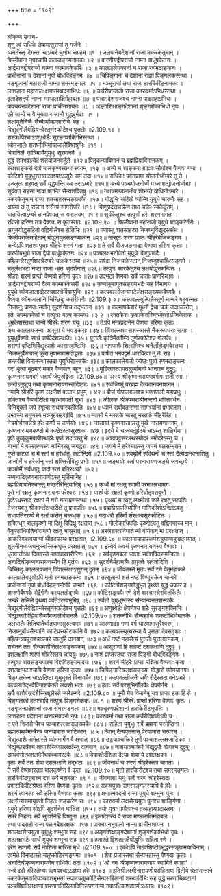 +++
title = "१०९"

+++
    
श्रीकृष्ण उवाच-  
शृणु त्वं राधिके तेषामासुराणां तु गर्जनैः ।  
व्यनदँस्तु दिगन्ता चाऽम्बरं चुक्षोभ सग्रहम् ॥१ ॥
जलपानेयदेशानां राजा मकरकेतुमान् ।  
फिलीपानां नृपश्चापि फलजङ्गमनामकः ॥२ ॥
वारणीयद्वीपराजो नाम्ना वार्धूषकेतनः ।  
आर्द्रमानद्वीपराजो नाम्ना कल्माषकेसरिः ॥३ ॥
कालप्रालेयकानां च राजा रणमदाङ्कनः ।  
प्राचीनानां च देशानां नृपो बोधविहङ्गमः ॥४ ॥
चिपिङ्गानां च देशानां राज्ञा पिङ्गलकस्तथा ।  
मङ्गूजानां महाराजो नाम्ना समरमङ्गलः ॥५ ॥
मञ्चूराणां तथा राजा हारकिरिटनामकः ।  
लाशहानां महाराजः क्षणात्मवादनाभिधः ॥६ ॥
कर्वरीप्रान्तजो राजा कारुवर्माऽभिधस्तथा ।  
इलादेशनृपो नाम्ना माण्डलाक्षिर्महाबलः ॥७ ॥
पन्नामदेशराजश्च नाम्ना पादसहाऽभिधः ।  
प्राक्चयनप्रदेशानां राजा प्राचीनशायनः ॥८ ॥
अङ्गशिक्षाङ्गदेशानां शृङ्गशेकाभिधो नृपः ।  
एतै चान्ये च वै मुख्या राजानौ युद्धदुर्मदाः ॥९ ।  
लक्षायुतैर्निजैः सैन्यैर्व्योमप्रसारिभिः सह ।  
विद्युद्गोलैर्वह्नियन्त्रैस्तूर्णस्फोटैश्च पुत्तलैः ॥2.109.१० ।  
शस्त्रक्षेपैश्चाऽऽणुक्ष्वेडैः सुरङ्गशक्तिभिस्तथा ।  
व्योमजालैः शतघ्नीभिर्मायाजालैर्विषाश्रुभिः ॥११ ।  
विषानिलैः कृत्रिमार्यैर्युयुधुः सुरमानवैः ।  
युद्धं समभवञ्चेदं शतयोजनवर्तुले ॥१२॥
पितृकन्याविमानं च ब्रह्मप्रियाविमानकम् ।  
ररक्षशङ्करो देवो बालकृष्णस्तथा स्वयम् ॥१३ ॥
अन्ये च शाङ्करा ब्राह्माः सौर्याश्च वैष्णवा गणाः ।  
कोटिशो युयुधुस्तत्राऽऽज्ञयाऽऽसुरैः समं तदा ॥१४॥
राधिके! पर्वतप्राया योजनोर्ध्वेम्बरे तु ते ।  
उत्प्लुत्य ग्रहवत् सर्वे युद्ध्यन्ति स्म तदाऽम्बरे ॥१५॥
अन्ये पञ्चयोजनोर्ध्वे पञ्चाशद्योजनोर्ध्वगाः ।  
सूर्यवत् सहसा गत्वा पतन्ति सैन्यशक्तिषु ॥१६॥
नक्षत्रमण्डलानीव शोभन्ते योधिनोऽम्बरे ।  
मकरकेतुमान् राजा शतसाहस्रसङ्ख्यकैः ॥१७॥
योद्धृभिः सहितो व्योम्नि युयुधे चारुणैः सह ।  
अर्यमा तं तु राजानं ससैन्यं सागरोपरि ॥१८॥
विष्णुप्रदत्तचक्रेण तथा चक्रैः स्वकैर्द्रुतम् ।  
घातयित्वाऽम्बरे तानप्रेषयत् स यमालयम् ॥१ ९॥
सूर्यकेतुश्च तत्पुत्रो हरेः शरणमागतः ।  
रक्षितो हरिणा तत्र वैष्णवः स कृतस्ततः ॥2.109.२० ॥
फिलीपानां महाराजो युयुधे शाङ्करैर्गणैः ।  
अयुतयोद्धृसहितो वह्निगोलैश्च होतिभिः ॥२१ ॥
गणास्तु शतसाहस्रा निजघ्नुर्विद्युदस्त्रकैः ।  
फिलीपराजसहितान् योद्धॄनयुतसङ्ख्यकान् ॥२२॥
तत्सुतः शरणं प्राप्तः श्रीहरेर्बीजजङ्गमः ।  
अन्येऽपि शतशः पुत्राः श्रीहरेः शरणं गताः ॥२३॥
ते सर्वे बीजजङ्गाद्या वैष्णवा हरिणा कृताः ।  
वारणीयभुवो राजा द्वैपो वार्धूषकेतनः ॥२४॥
पञ्चलक्षभटोपेतो युयुधे विष्णुपार्षदैः ।  
वह्नियन्त्रैस्तूर्णशस्त्रैरम्बरे चक्रकैस्तथा ॥२५॥
पार्षदा निजचक्रैस्तान् निजघ्नुश्चाब्धिसङ्गमे ।  
चतुर्लक्षभटा नष्टा राजा -हतः सुदर्शनात् ॥२६॥
तत्पुत्रः सारकेतुश्च लक्षयोद्धृसमन्वितः ।  
श्रीहरेः शरणं प्राप्तो वैष्णवो हरिणा कृतः ॥२७॥
तद्भटा वैष्णवाः सर्वे जाताः प्राणरिरक्षवः ।  
आर्द्रमानद्वीपराजो दैत्य कल्माषकेसरी ॥२८॥
कृष्णक्रूरायुतसङ्ख्यभटैः सह विमानगः ।  
युयुधे व्योमजालाद्यैरस्त्रशस्त्रैर्विषाश्रुभिः ॥२९॥
कल्पवल्लीजन्यभटैर्लक्षसङ्ख्यकवैष्णवैः ।  
वैष्णवा व्योमजालानि चिच्छिदुः कर्तरीगणैः ॥2.109.३ ०॥
कल्पवल्ल्युत्थितैस्तूर्णं चाम्बरे बहुयत्नतः ।  
निजघ्नुः प्राणतः सर्वान् सुदर्शनैश्च तद्भटान् ॥३१ ॥
कल्माषकेशरं मूर्ध्नो द्वेधा चक्रं तदाऽकरोत् ।  
हते .कल्माषकेशे च तत्पुत्राः पञ्च कल्मषाः ॥३ २ ॥
रक्तकेशः कृशाकेशश्चित्रकेशोऽग्निकेशकः ।  
धूम्रकेशस्तथा चान्ये श्रीहरेः शरणं ययुः ॥३३ ॥
तेऽपि मन्त्रप्रदानेन वैष्णवा हरिणा कृताः।  
अथ काललयजन्या आसुरा ये भयङ्कराः ॥३४॥
त्रिंशल्लक्षाः सशस्त्रास्ते नैकरूपधराः खगाः ।  
युयुधुर्वैष्णवैः सार्धं पार्षदैर्दशलक्षकैः ॥३५॥
पुत्तलैः कृत्रिमैर्व्योम्नि तूर्णस्फोटैश्च गोलकैः ।  
शराणां वृष्टिभिर्विद्युत्पाशैः कासारवृष्टिभिः ॥३६॥
नागपाशैः शिलाभिश्च घनैर्लोहोद्भवैस्तथा ।  
निजघ्नुर्वैप्णवान् क्रूरा मृषामायामदोद्धताः ॥३७॥
पार्षदा भगवद्वर्म धारयित्वा तु तैः सह ।  
अन्तरीक्षे विमानस्थास्तदा युयुधिरेऽस्त्रकैः ॥३८॥
कालकालेयजो ज्येष्ठः पुत्रो रणमदाङ्कनः ।  
गदां धृत्वा मूढमारं ममार वैष्णवान् बहून् ॥३९॥
मूर्छितास्त्वापतन्नुर्व्यामन्ये भग्नाश्च दुद्रुवु: ।  
कृप्णनारायणवर्म रक्षार्थं जेपुरुद्विजः ॥2.109.४०॥
'अस्य श्रीकृष्णनारायणवर्मणः सती रमा ।  
छन्दोऽनुष्टुप् तथा कृष्णनारायणस्तदिष्टदः ॥४१॥
सर्वजिष्णुं परब्रह्म दैत्यदानवनाशनम् ।  
नमामि श्रीहरिं कृष्णं लक्ष्मीशं वल्लभं प्रभुम् । ४२॥
बीजं गोपालबालश्च भक्तपालो महाप्रभुः ।  
शक्तिश्च वैष्णवीदीक्षा महाभागवती शुभा ॥४३ ॥
कीलकः श्रीकम्भराश्रीनन्दनो भक्तिवर्धनः ।  
विनियुक्तो जपे स्मृत्वा राधापारवतीपतिः ॥४४॥
ध्यानं सर्वावताराणां सामर्थ्यानां प्रभावताम् ।  
प्रभवस्य सगुणस्य मञ्जुहंसहरेर्हृदि ॥४५॥
न्यासो मे मस्तके चास्तु मस्तकं श्रीहरेरिह ।  
नेत्रयोर्भगवन्नेत्रे हरेः कर्णौ च कर्णयोः ॥४६॥
नासायां कृष्णनासाऽस्तु मुखे नारायणाननम् ।  
कृष्णनारायणकण्ठो मे कण्ठेऽस्त्वसुरक्षकः ॥४७॥
हृदये मे चक्रधर्तुर्हृदयं चाऽस्तु शार्ङ्गिणः ।  
पृष्ठे कुङ्कुमवापीस्थहरेः पृष्ठं सदाऽस्तु मे ॥४८॥
अश्वपट्टसरःस्थस्योदरं ममोदरेऽस्तु च ।  
नाभ्यां मे बालकृष्णस्य नाभिरस्तु जगद्धरा ॥४९॥
जघने मे हरेश्चाऽस्तु जघनं बलसम्भृतम् ।  
गुप्ते कट्यां च मे स्तां च हरेर्धातुः कटीन्द्रिये ॥2.109.५०॥
सक्थ्नोर्मे सक्थिनी च स्तां दैत्यदानवनाशितुः ।  
जान्वोर्मे च हरेर्जानू स्तां शक्तिसेवितुः प्रभोः ॥५१॥
जङ्घयोः स्तां परनारायणजङ्घे जगच्छ्रये ।  
पादयोर्मे सर्वधातुः पादौ स्तां बलिरक्षकौ ॥५२।  
मय्यनादिकृष्णनारायणोऽस्तु मूर्तिमानिह ।  
ब्रह्मप्रियापतिश्चास्तु मच्छरीरेन्द्रियादिषु ॥५३॥
ऊर्ध्वे मां रक्षतु स्वामी परमाक्षरधामगः ।  
पुरो मां रक्षतु कृष्णनारायणः परेश्वरः ॥५४॥
पार्श्वयोः रक्षतां कृष्णो हरिर्भ्रातृवरावुभौ ।  
पृष्ठेऽधस्ताद् रक्षतां मे नरो नारायणस्तथा ॥५५॥
पृथ्व्यां माऽवतु लक्ष्मीशो जले रक्षतु सत्पतिः ।  
तेजस्यवतु श्रीकान्तोऽन्तरीक्षे तु प्रभापतिः ॥५६॥
ब्रह्मप्रियापतिर्व्योम्नि माणिकीशोऽनिलेऽवतु ।  
राधापतिररण्ये मे रक्षां करोतु चक्रधृक् ॥५७॥
गदाधरो हरिर्मां संरक्षत्वसुरकोटितः ।  
शक्तिधृग् बालकृष्णो मां दिक्षु विदिक्षु रक्षतात्॥५८॥
गोलोकाधिपतिः कृष्णोऽवतु वह्निगणाच्च माम् ।  
वैकुण्ठाधिपतिर्नारायणो रक्षतु चासुरात् ॥५ ९॥
अस्त्रशस्त्रविघातेभ्यो वीर्यवान् मां प्ररक्षतात् ।  
आकस्मिकभयान्मां थीहृदयस्थः प्ररक्षतात् ॥2.109.६० ॥
कालमायापापकर्मशत्रुयाम्यकुहृद्भयात् ।  
शूलमीनध्वजधनुःस्वस्तिकधृक् प्ररक्षतात् ॥६१ ॥
इत्येवं कवचं कृष्णनारायणस्य वैष्णवाः ।  
धृतवन्तोऽथ दिव्यास्ते मायापारशरीरिणः ॥६२ ॥
सर्वकृष्णबला जाताः सर्वशक्तिसमन्विताः ।  
अनादिश्रीकृष्णनारायणस्यैव हि मूर्तयः ॥६३ ॥
सुदर्शनैर्महाचक्रैः प्रयुक्तेः सर्वतोदिशि ।  
चिच्छिदुः काललयजान् त्रिंशल्लक्षाऽसुरान् द्रुतम् ॥६४॥
जीवतस्ते मृताः सर्वै रणे पेतुर्महाजले ।  
कालप्रालेयपुत्रोऽपि मृतो रणमदाङ्कनः ॥६५ ॥
तत्सुतानां शतं नष्टं विष्णुचक्रेण चाम्बरे ।  
प्राचीनानां नृपो बोधविहङ्गमोऽपि चाम्बरे ॥६६ ॥
कोटिपिशङ्गयोद्धृभृत् पृथ्व्यां युद्धं चकार ह ।  
आरुणैर्वैष्णवैः रौद्रैर्गणैः कल्पलतोद्भवैः ॥६७॥
कोटिसङ्ख्यैः रणे देशे शस्त्रास्त्रैरवितर्कितैः ।  
अम्बरे सलिले पृथ्व्यां पर्वतेऽरण्यभूमिषु ॥६८॥
सर्वतो युयुधुस्तस्य सैन्यान्यनलशस्त्रकैः ।  
विद्युद्गोलैर्वह्नियन्त्रैस्तूर्णस्फोटैश्च पुत्तलैः ॥६९॥
अणुक्ष्वेडैः क्षेपणैश्च शरैः सुरङ्गशक्तिभिः ।  
विद्युऽत्तारैर्वह्निपाशैर्व्योमजालैर्विषानलैः ॥2.109.७०॥
शतघ्नीभिः सैन्यहाभिः शकटीभिर्विमानकैः ।  
जलघातैः क्षितिघातैर्घातयामासुरुल्बणाः ॥७१॥
आरुणाद्या गणा वर्म धारयामासुरैश्वरम् ।  
निजघ्नुर्बोधसैन्यानि कोटिप्रस्फोटकानि वै ॥७२॥
कल्पवल्ल्युत्थरम्या वै पुत्तला देवसदृशाः ।  
वह्नियन्त्रप्रपूराश्चाऽम्बरे जघ्नुर्हि दानवान् ॥७३॥
अर्धं नष्टं महासैन्यं पुत्तलैः पुत्तलात्मकम् ।  
सचेतनं ततः सैन्यमशीतिलक्षसङ्ख्यकम् ॥७४॥
आसुराणां हि तन्नष्टं दशलक्षाणि दुद्रुवुः ।  
दशलक्षाणि शरणं श्रीहरेस्तत्र चाययुः ॥७५॥
नाशं प्राप्तस्तथा राजा पिङ्गो बोधविहङ्गमः ।  
तत्पुत्राः शतसङ्ख्याश्च विज्ञविहङ्गमादयः ॥७६ ॥
शरणं श्रीहरेः प्राप्ता रक्षिता वैष्णवाः कृताः ।  
दशलक्षभटाश्चापि वैष्णवा हरिणा कृताः ॥७७॥
चिपिङ्गास्त्रिलक्षसङ्ख्या योद्धारो व्योमयानगाः ।  
पिङ्गलकेन चाऽऽदिष्टा युयुधुस्ते विनायकैः ॥७८॥
कल्पवल्लीजनैः सर्वैः रौद्रैस्तदा वनेऽम्बरे ।  
कत्पलतोद्भवैर्विनाशकैस्ते लक्षशो भटाः ॥७९॥
हताः सर्वे परशुभिर्गोलकैः क्षेपणैर्नगैः ।  
सर्पैः पाशैर्वज्रदंशैस्त्रिशूलैस्ते जलेऽम्बरे ॥2.109.८० ॥
भूमौ चैव विमानेषु यत्र प्राप्ता हता हि ते ।  
पिङ्गलको हतश्चापि तत्पुत्रः पिङ्गशेककः ॥८ १ ॥
शरणं श्रीहरेः प्राप्तो हरिणा वैष्णवः कृतः ।  
मङ्गूजनप्रदेशानां राजा समरमङ्गलः ॥८२॥
मञ्चूरणप्रदेशानां हारकिरीटभूपतिः ।  
लाशहाना प्रदेशानां क्षणात्मवदनो नृपः ॥८३॥
कारुवर्मा तथा राजा कर्वरीदेशजोऽपि च ।  
त एते निजसैन्यैश्च पञ्चाशल्लक्षसङ्ख्यकैः ॥८४॥
सहिता युयुधुः सर्वे ब्रह्मणा परमेष्ठिना ।  
ब्रह्मात्वथर्वमन्त्रैश्च जनयामास जाटिकान् ॥८५॥
देवान् दैत्यपृतनासु प्रेरयामास सत्वरम् ।  
विद्युत्पाशैः समेतास्ते व्योममार्गेण वै क्षणात् ॥८६॥
उड्डयाञ्चक्रिरे तूर्णं पञ्चाशल्लक्षजाटिकाः ।  
विद्युच्छस्त्रैश्च तत्पाशैस्त्रिंशल्लक्षाँस्तु दानवान् ॥८७॥
नाशयाञ्चक्रिरे विद्युद्वज्रैः शेषाश्च दुद्रुवुः ।  
आथर्वणोत्थशलभैर्मेघवच्चामरद्रवैः ॥८८॥
विषाक्तैर्दंशिता दैत्याः शेषा ये दशलक्षकाः ।  
मृताः सर्वे ततः शेषा दशलक्षाणि तद्भटाः ॥८९॥
जीवनार्थं च शरणं श्रीहरेस्तत्र चागताः ।  
ते सर्वे वैष्णवास्तत्र बालकृष्णेन वै कृता ॥2.109.९०॥
मृतो हारकिरीटश्च तथा समरमङ्गलः ।  
हारकिरीटपुत्राश्च दश सर्वे महाबलाः ॥९ १ ॥
जीवनाशा ययुः सर्वे शरणं श्रीहरेस्तदा ।  
प्रभासकिरीटश्रेष्ठा हरिणा वैष्णवाः कृताः ॥९२॥
सहस्रपुत्राः समरमङ्गलस्यापि वै हरेः ।  
शरणं त्वागताः सर्वे हरिणा वैष्णवाः कृताः ॥९३॥
क्षणात्मवदनो राजा युयुधे शम्भुना पुनः ।  
लक्षसैन्यसमायुक्तो निहतः शङ्करेण सः ॥९४॥
कारुवर्मा लक्षसैन्ययुतः पुनश्च शार्ङ्गिणा ।  
युयुधे हरिणा सोऽपि सुदर्शनेन घातितः ॥९५॥
तयोः पुत्राः प्रपौत्राश्च तत्सहायप्रदास्तथा ।  
समरे निहताः सर्वे सुदर्शनैर्हि विष्णुना ॥९६॥
इलादेशस्य वै राजा मण्डलाक्षिर्महाबलः ।  
तथा पादसहो राजा पन्नामदेशरक्षकः ॥९७॥
प्राक्चयनभूपालो नाम्ना प्राचीनशायनः ।  
शतलक्षसैन्ययुता युयुधुः शम्भुना सह ॥९८॥
अङ्गशिक्षाङ्गदेशानां शृङ्गशेकाभिधो नृपः ।  
शतलक्षभटैः सार्धं युयुधे शम्भुना सह ॥९९॥
हतास्ते द्विशतलक्षैर्योद्धृभिः सहिता रणे ।  
हरेण स्वगणैः सर्वे नाशिता मारिता मृधे ॥2.109.१०० ॥
एकोऽपि नाऽवशिष्टोऽभूद्धरसङ्ग्रामयायिनाम् ।  
एवमेते विनष्टास्ते चतुष्कोटिरणङ्गमाः ॥१०१ ॥
शेषा प्रजास्तथा सैन्यभटास्तु वैष्णवाः कृताः ।  
अनादिश्रीकृष्णनारायणेन राधिके! तदा ॥१०२॥
'ओं नमः श्रीकृष्णनारायणाय स्वामिने स्वाहा' ।  
मन्त्रं ददौ हरिस्तेभ्यः ऋषयश्चाऽऽज्ञया हरेः ॥१०३ ॥
इतिश्रीलक्ष्मीनारायणीयसंहितायां द्वितीये त्रेतासन्ताने मकरकेतुमदादिपञ्चदशभूभतां सपादचतुष्कोटिसैन्यसहितानां शम्भ्वादिभिः सह युद्धे मरणाच्छिष्टानां पञ्चविंशतिलक्षाणां शरणागतिरित्यादिनिरूपणनामा नवाऽधिकशततमोऽध्यायः ॥१०९॥
    
